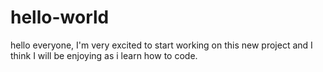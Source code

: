 # hello-world

hello everyone, I'm very excited to start working on this new project and I think I will be enjoying as i learn how to code.
